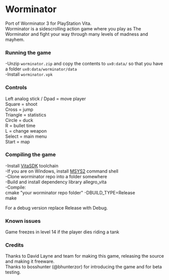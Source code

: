 # Worminator
Port of Worminator 3 for PlayStation Vita.  
Worminator is a sidescrolling action game where you play as The Worminator and fight your way through many levels of madness and mayhem.

### Running the game
-Unzip `worminator.zip` and copy the contents to `ux0:data/` so that you have a folder `ux0:data/worminator/data`  
-Install `worminator.vpk`

### Controls
Left analog stick / Dpad = move player  
Square = shoot  
Cross = jump  
Triangle =  statistics  
Circle =  duck  
R = bullet time  
L = change weapon  
Select = main menu  
Start = map  


### Compiling the game 
-Install [VitaSDK](http://vitasdk.org) toolchain  
-If you are on Windows, install [MSYS2](http://msys2.org) command shell  
-Clone worminator repo into a folder somewhere  
-Build and install dependency library allegro_vita  
-Compile:  
  cmake "your worminator repo folder" -DBUILD_TYPE=Release  
  make

For a debug version replace Release with Debug.

### Known issues
Game freezes in level 14 if the player dies riding a tank 

### Credits
Thanks to David Layne and team for making this game, releasing the source and making it freeware.  
Thanks to bosshunter (@bhunterzor) for introducing the game and for beta testing.

